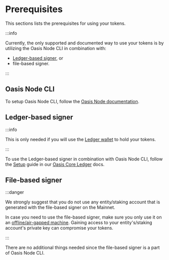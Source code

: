 # Prerequisites

This sections lists the prerequisites for using your tokens.

:::info

Currently, the only supported and documented way to use your tokens is by utilizing the Oasis Node CLI in combination with:

* [Ledger-based signer](/oasis-core-ledger), or
* file-based signer.

:::

## Oasis Node CLI

To setup Oasis Node CLI, follow the [Oasis Node documentation](../../../run-a-node/prerequisites/oasis-node).

## Ledger-based signer

:::info

This is only needed if you will use the [Ledger wallet](../../holding-rose-tokens/ledger-wallet) to hold your tokens.

:::

To use the Ledger-based signer in combination with Oasis Node CLI, follow the [Setup](/oasis-core-ledger/usage/setup) guide in our [Oasis Core Ledger](/oasis-core-ledger/) docs.

## File-based signer

:::danger

We strongly suggest that you do not use any entity/staking account that is generated with the file-based signer on the Mainnet.

In case you need to use the file-based signer, make sure you only use it on an [offline/air-gapped machine](https://en.wikipedia.org/wiki/Air_gap_\(networking\)). Gaining access to your entity's/staking account's private key can compromise your tokens.

:::

There are no additional things needed since the file-based signer is a part of Oasis Node CLI.
